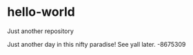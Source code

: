 # hello-world
Just another repository

Just another day in this nifty paradise!
See yall later.
-8675309
